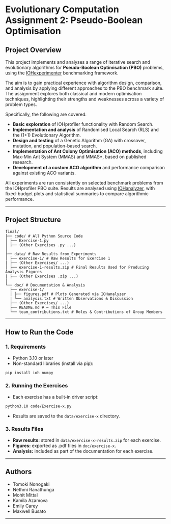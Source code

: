 # **Evolutionary Computation Assignment 2: Pseudo-Boolean Optimisation**

## **Project Overview**

This project implements and analyses a range of iterative search and evolutionary algorithms for **Pseudo-Boolean Optimisation (PBO)** problems, using the [IOHexperimenter](https://iohprofiler.github.io/) benchmarking framework.  

The aim is to gain practical experience with algorithm design, comparison, and analysis by applying different approaches to the PBO benchmark suite. The assignment explores both classical and modern optimisation techniques, highlighting their strengths and weaknesses across a variety of problem types.  

Specifically, the following are covered:

- **Basic exploration** of IOHprofiler functionality with Random Search.  
- **Implementation and analysis** of Randomised Local Search (RLS) and the (1+1) Evolutionary Algorithm.  
- **Design and testing** of a Genetic Algorithm (GA) with crossover, mutation, and population-based search.  
- **Implementation of Ant Colony Optimisation (ACO) methods**, including Max-Min Ant System (MMAS) and MMAS*, based on published research.  
- **Development of a custom ACO algorithm** and performance comparison against existing ACO variants.  

All experiments are run consistently on selected benchmark problems from the IOHprofiler PBO suite. Results are analysed using [IOHanalyzer](https://iohanalyzer.liacs.nl/), with fixed-budget plots and statistical summaries to compare algorithmic performance.

---

## **Project Structure**

```plaintext
final/
├── code/ # All Python Source Code
│ ├── Exercise-1.py
│ ├── (Other Exercises .py ...)
│
├── data/ # Raw Results from Experiments
│ ├── exercise-1/ # Raw Results for Exercise 1
| ├── (Other Exercises/ ...)
│ ├── exercise-1-results.zip # Final Results Used for Producing Analysis Figures
| ├── (Other Exercises .zip ...)
│
└── doc/ # Documentation & Analysis
  ├── exercise-1/
  | ├── figures.pdf # Plots Generated via IOHanalyzer
  | └── analysis.txt # Written Observations & Discussion
  ├── (Other Exercises/ ...)
  ├── README.md # ← This File
  └── team_contributions.txt # Roles & Contributions of Group Members
```

---

## **How to Run the Code**

### **1. Requirements**

- Python 3.10 or later  
- Non-standard libraries (install via pip):  

```bash
pip install ioh numpy
```

### **2. Running the Exercises**

- Each exercise has a built-in driver script:

```bash
python3.10 code/Exercise-x.py
```

- Results are saved to the `data/exercise-x` directory.

### **3. Results Files**

- **Raw results:** stored in `data/exercise-x-results.zip` for each exercise.
- **Figures:** exported as .pdf files in `doc/exercise-x`.
- **Analysis:** included as part of the documentation for each exercise.

---

## **Authors**

- Tomoki Nonogaki
- Nethmi Ranathunga
- Mohit Mittal
- Kamila Azamova
- Emily Carey
- Maxwell Busato

---
